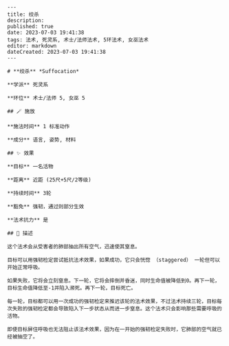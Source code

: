 
    ---
    title: 绞杀
    description: 
    published: true
    date: 2023-07-03 19:41:38
    tags: 法术, 死灵系, 术士/法师法术, 5环法术, 女巫法术
    editor: markdown
    dateCreated: 2023-07-03 19:41:38
    ---

    # **绞杀** *Suffocation*

    **学派** 死灵系 

    **环位** 术士/法师 5, 女巫 5

    ## 🪄 施放

    **施法时间** 1 标准动作

    **成分** 语言, 姿势, 材料

    ## ✨ 效果 

    **目标** 一名活物 

    **距离** 近距 (25尺+5尺/2等级)  

    **持续时间** 3轮 

    **豁免** 强韧，通过则部分生效

    **法术抗力** 是

    ## 📖 描述

    这个法术会从受害者的肺部抽出所有空气，迅速使其窒息。

    目标可以用强韧检定尝试抵抗法术效果，如果成功，它只会恍惚 （staggered） 一轮但可以开始正常呼吸。

    如果失败，它将会立刻窒息。下一轮，它将会摔倒并昏迷，同时生命值被降低到0。再下一轮，目标生命值降低至-1并陷入濒死。再下一轮，目标死亡。

    每一轮，目标都可以用一次成功的强韧检定来推迟该轮的法术效果，不过法术持续三轮，目标每次失败的强韧检定都会导致陷入下一步状态从而进一步窒息。这个法术只会影响那些需要呼吸的活物。

    即使目标屏住呼吸也无法阻止该法术效果，因为在一开始的强韧检定失败时，它肺部的空气就已经被抽空了。
    